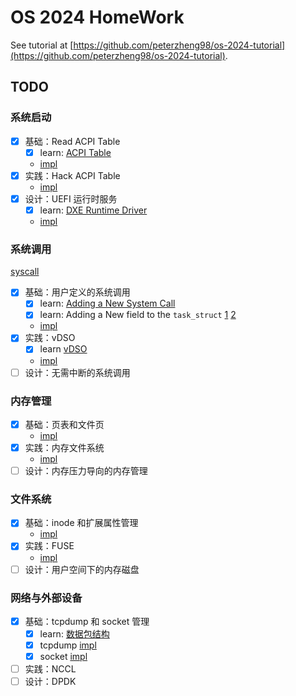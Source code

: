 # OS 2024 HomeWork

See tutorial at [https://github.com/peterzheng98/os-2024-tutorial](https://github.com/peterzheng98/os-2024-tutorial).

## TODO

### 系统启动

- [x] 基础：Read ACPI Table
  - [x] learn: [ACPI Table](https://blog.csdn.net/u011280717/article/details/124959776)
  - [impl](./HelloWorldPkg/HelloWorld.c)
- [x] 实践：Hack ACPI Table
  - [impl](./HelloWorldPkg/HelloWorld.c)
- [x] 设计：UEFI 运行时服务
  - [x] learn: [DXE Runtime Driver](https://tianocore-docs.github.io/edk2-ModuleWriteGuide/draft/8_dxe_drivers_non-uefi_drivers/88_dxe_runtime_driver.html)
  - [impl](./HardwareInfoAppPkg)

### 系统调用

[syscall](./syscall/)

- [x] 基础：用户定义的系统调用
  - [x] learn: [Adding a New System Call](https://www.kernel.org/doc/html/v5.15/process/adding-syscalls.html)
  - [x] learn: Adding a New field to the `task_struct` [1](https://stackoverflow.com/questions/8044652/adding-entry-to-task-struct-and-initializing-to-default-value) [2](https://www.linuxquestions.org/questions/programming-9/adding-a-new-field-to-task_struct-310638/)
  - [impl](./syscall/kv_syscall/)
- [x] 实践：vDSO
  - [x] learn [vDSO](https://zhuanlan.zhihu.com/p/436454953)
  - [impl](./syscall/vdso/)
- [ ] 设计：无需中断的系统调用

### 内存管理

- [x] 基础：页表和文件页
  - [impl](./memctrl/mmap/)
- [x] 实践：内存文件系统
  - [impl](./memctrl/ramfs/)
- [ ] 设计：内存压力导向的内存管理

### 文件系统

- [x] 基础：inode 和扩展属性管理
  - [impl](./filesystem/inode/)
- [x] 实践：FUSE
  - [impl](./filesystem/fuse/)
- [ ] 设计：用户空间下的内存磁盘

### 网络与外部设备

- [x] 基础：tcpdump 和 socket 管理
  - [x] learn: [数据包结构](https://zhuanlan.zhihu.com/p/532166995)
  - [x] tcpdump [impl](./network/tcpdump/)
  - [x] socket [impl](./network/socket/)
- [ ] 实践：NCCL
- [ ] 设计：DPDK
